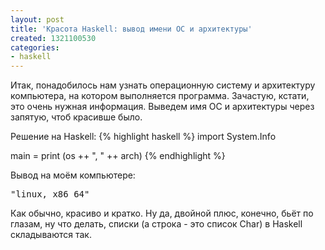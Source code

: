 ```yaml
---
layout: post
title: 'Красота Haskell: вывод имени ОС и архитектуры'
created: 1321100530
categories:
- haskell
---
```

Итак, понадобилось нам узнать операционную систему и архитектуру компьютера, на котором выполняется программа. Зачастую, кстати, это очень нужная информация. Выведем имя ОС и архитектуры через запятую, чтоб красивше было.

Решение на Haskell:
{% highlight haskell %}
import System.Info

main = print (os ++ ", " ++ arch)
{% endhighlight %}

Вывод на моём компьютере:
<pre>
"linux, x86_64"
</pre>

Как обычно, красиво и кратко. Ну да, двойной плюс, конечно, бьёт по глазам, ну что делать, списки (а строка - это список Char) в Haskell складываются так. 
